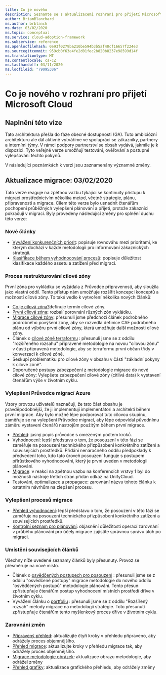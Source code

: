 ```yaml
---
title: Co je nového
description: Seznamte se s aktualizacemi rozhraní pro přijetí Microsoft Cloud pro Azure.
author: BrianBlanchard
ms.author: brblanch
ms.date: 03/02/2020
ms.topic: conceptual
ms.service: cloud-adoption-framework
ms.subservice: reference
ms.openlocfilehash: 0e93f0279ba210be594b3b5af40cf16657f224e3
ms.sourcegitcommit: 959cb0f63e4fe2d01fec2b820b8237e98599d14f
ms.translationtype: MT
ms.contentlocale: cs-CZ
ms.lasthandoff: 03/11/2020
ms.locfileid: "79095306"
---
```

# <a name="whats-new-in-the-microsoft-cloud-adoption-framework"></a>Co je nového v rozhraní pro přijetí Microsoft Cloud

## <a name="fulfilling-the-vision"></a>Naplnění této vize

Tato architektura přešla do fáze obecné dostupnosti (GA). Tuto ambiciózní architekturu ale dál aktivně vytváříme ve spolupráci se zákazníky, partnery a interními týmy. V rámci podpory partnerství se obsah vydává, jakmile je k dispozici. Tyto veřejné verze umožňují testování, ověřování a postupné vylepšování těchto pokynů.

V následující poznámkách k verzi jsou zaznamenány významné změny.

## <a name="migration-update-03022020"></a>Aktualizace migrace: 03/02/2020

Tato verze reaguje na zpětnou vazbu týkající se kontinuity přístupu k migraci prostřednictvím několika metod, včetně strategie, plánu, připravenosti a migrace. Cílem této verze bylo usnadnit čtenářům pochopení průběžných vylepšení plánování a přijetí, protože zákazníci pokračují v migraci. Byly provedeny následující změny pro splnění duchu této verze:

### <a name="new-articles"></a>Nové články

- [Vyvážení konkurenčních priorit](../strategy/balance-competing-priorities.md): popisuje rovnováhu mezi prioritami, ke kterým dochází v každé metodologii pro informování zákaznických strategií.
- [Klasifikace během vyhodnocování procesů](../migrate/migration-considerations/assess/classify.md): popisuje důležitost klasifikace každého assetu a zatížení před migrací.

### <a name="restructure-landing-zone-process"></a>Proces restrukturování cílové zóny

První zóna pro vykládku se vyžádala z Průvodce připravenosti, aby sloužila jako vlastní oddíl. Tento přístup nám umožňuje rozšířit koncepci konceptů a možností cílové zóny. To také vedlo k vytvoření několika nových článků:

- [Co je cílová zóna?](../ready/landing-zone/index.md)definuje termín cílové zóny.
- [První cílová zóna](../ready/landing-zone/first-landing-zone.md): rozbalí porovnání různých zón vykládku.
- [Migrace cílové zóny](../ready/landing-zone/migrate-landing-zone.md): přesunuli jsme předchozí článek podrobného podrobného povýšení zóny, aby se rozvedla definice CAF podrobného plánu od výběru první cílové zóny, která umožňuje další možnosti cílové zóny.
- Článek o [cílové zóně terraformu](../ready/landing-zone/terraform-landing-zone.md) : přesunuli jsme se z oddílu "rozšířeného rozsahu" připravené metodologie na novou "cílovou zónu" v části připravená metodologie, aby se terraformu první občan třídy v konverzaci k cílové zóně.
- Seskupí problematiku pro cílové zóny v obsahu v části "základní pokyny k cílové zóně".
- Doporučené postupy zabezpečení z metodologie migrace do nové cílové zóny: Vylepšete zabezpečení cílové zóny (citlivá data) k vystavení čtenářům výše v životním cyklu.

### <a name="refinements-to-the-azure-migration-guide"></a>Vylepšení Průvodce migrací Azure

Vzory provozu uživatelů naznačují, že tato část obsahu je pravděpodobnější, že ji implementují implementátori a architekti během první migrace. Aby bylo možné lépe podporovat tuto cílovou skupinu, zaměřuje se na vylepšení Průvodce migrací, aby lépe odpovídal původnímu záměru vystavení čtenářů nástrojům použitým během první migrace.

- [Přehled](../migrate/azure-migration-guide/index.md): jasný popis průvodce s omezeným počtem kroků.
- [Vyhodnocení](../migrate/azure-migration-guide/assess.md): lepší představu o tom, že posouzení v této fázi se zaměřuje na posouzení technického přizpůsobení konkrétního zatížení a souvisejících prostředků. Přidání nenáročného oddílu předpoklady k předvedení toho, kdo tato úroveň posouzení funguje s postupem přírůstkového vyhodnocování, který je první uveden v metodologii plánování.
- [Migrace](../migrate/azure-migration-guide/migrate.md): v reakci na zpětnou vazbu na konferencích vrstvy 1 byl do možností nástroje třetích stran přidán odkaz na UnifyCloud.
- [Testování, optimalizace a propagace](../migrate/azure-migration-guide/optimize-and-transform.md): zarovnání názvu tohoto článku k ostatním návrhům na zlepšení procesu.

### <a name="refinements-to-migration-process-improvements"></a>Vylepšení procesů migrace

- [Přehled vyhodnocení](../migrate/migration-considerations/assess/index.md): lepší představu o tom, že posouzení v této fázi se zaměřuje na posouzení technického přizpůsobení konkrétního zatížení a souvisejících prostředků.
- [Kontrolní seznam pro plánování](../migrate/migration-considerations/prerequisites/planning-checklist.md): objasnění důležitosti operací zarovnání v průběhu plánování pro účely migrace zajistíte správnou správu úloh po migraci.

### <a name="placement-of-related-articles"></a>Umístění souvisejících článků

Všechny níže uvedené seznamy článků byly přesunuty. Provoz se přesměruje na nové místo.

- Článek o [osvědčených postupech pro posouzení](../plan/contoso-migration-assessment.md) : přesunuli jsme se z oddílu "osvědčené postupy" migrace metodologie do nového oddílu "osvědčených postupů" metodologie plánování. Tento přesun zpřístupňuje čtenářům postup vyhodnocení místních prostředí dříve v životním cyklu.
- Vyvážení článku o [portfoliu](../strategy/balance-the-portfolio.md) : přesunuli jsme se z oddílu "Rozšířený rozsah" metody migrace na metodologii strategie. Toto přesunutí zpřístupňuje čtenářům tento myšlenkový proces dříve v životním cyklu.

### <a name="alignment-of-the-changes"></a>Zarovnání změn

- [Připravený přehled](../ready/index.md): aktualizujte čtyři kroky v přehledu připraveno, aby odrážely proces objemnějšího.
- [Přehled migrace](../migrate/index.md): aktualizujte kroky v přehledu migrace tak, aby odrážely proces objemnějšího.
- [Migrace metodologie obrázek](../migrate/index.md): aktualizace obrazu metodologie, aby odrážel změny
- [Přehled grafiky](../index.md): aktualizace grafického přehledu, aby odrážely změny
